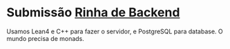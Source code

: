 # Submissão [Rinha de Backend](https://github.com/zanfranceschi/rinha-de-backend-2023-q3)

Usamos Lean4 e C++ para fazer o servidor, e PostgreSQL para database. O mundo precisa de monads.
